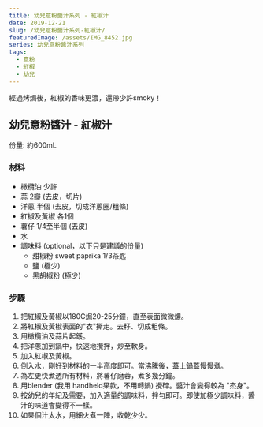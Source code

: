 ```yaml
---
title: 幼兒意粉醬汁系列 - 紅椒汁
date: 2019-12-21
slug: /幼兒意粉醬汁系列-紅椒汁/
featuredImage: /assets/IMG_8452.jpg
series: 幼兒意粉醬汁系列
tags:
  - 意粉
  - 紅椒
  - 幼兒
---
```

經過烤焗後，紅椒的香味更濃，還帶少許smoky！

<!--more-->

## 幼兒意粉醬汁 - 紅椒汁

份量: 約600mL

### 材料
- 橄欖油 少許
- 蒜 2瓣 (去皮，切片)
- 洋蔥 半個 (去皮，切成洋蔥圈/粗條)
- 紅椒及黃椒 各1個
- 薯仔 1/4至半個 (去皮)
- 水
- 調味料 (optional，以下只是建議的份量)
  - 甜椒粉 sweet paprika 1/3茶匙
  - 鹽 (極少)
  - 黑胡椒粉 (極少)

### 步驟
1. 把紅椒及黃椒以180C焗20-25分鐘，直至表面微微燶。
2. 將紅椒及黃椒表面的"衣"撕走。去籽、切成粗條。
1. 用橄欖油及蒜片起鑊。
2. 把洋蔥加到鍋中，快速地攪拌，炒至軟身。
3. 加入紅椒及黃椒。
4. 倒入水，剛好到材料的一半高度即可。當沸騰後，蓋上鍋蓋慢慢煮。
5. 為左更快煮透所有材料，將薯仔磨蓉，煮多幾分鐘。
6. 用blender (我用 handheld果款，不用轉鍋) 攪碎。醬汁會變得較為 "杰身"。
7. 按幼兒的年紀及需要，加入適量的調味料，拌勻即可。即使加極少調味料，醬汁的味道會變得不一樣。
8. 如果個汁太水，用細火煮一陣，收乾少少。
